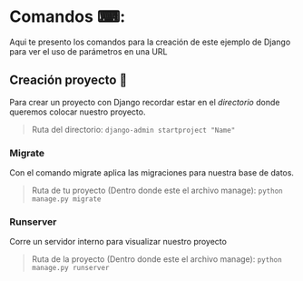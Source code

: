 # Comandos ⌨:
Aqui te presento los comandos para la creación de este ejemplo de Django para ver el uso de parámetros en una URL
## Creación proyecto 🐍
Para crear un proyecto con Django recordar estar en el _directorio_ donde queremos colocar nuestro proyecto.
> Ruta del directorio: `django-admin startproject "Name"`

### Migrate
Con el comando migrate aplica las migraciones para nuestra base de datos.
> Ruta de tu proyecto (Dentro donde este el archivo manage):
> `python manage.py migrate`

### Runserver
Corre un servidor interno para visualizar nuestro proyecto
> Ruta de la proyecto (Dentro donde este el archivo manage):
`python manage.py runserver`
